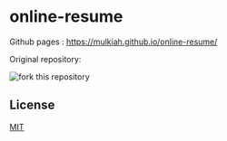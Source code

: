 # online-resume

Github pages : https://mulkiah.github.io/online-resume/

Original repository:

![](https://github.com/tarrex/online-resume/raw/master/assets/images/fork.png "fork this repository")

## License

[MIT](https://choosealicense.com/licenses/mit/)


